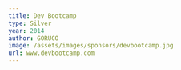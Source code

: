 ```yaml
---
title: Dev Bootcamp
type: Silver
year: 2014
author: GORUCO
image: /assets/images/sponsors/devbootcamp.jpg
url: www.devbootcamp.com
---
```

